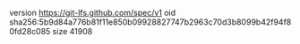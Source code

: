 version https://git-lfs.github.com/spec/v1
oid sha256:5b9d84a776b81f11e850b09928827747b2963c70d3b8099b42f94f80fd28c085
size 41908
